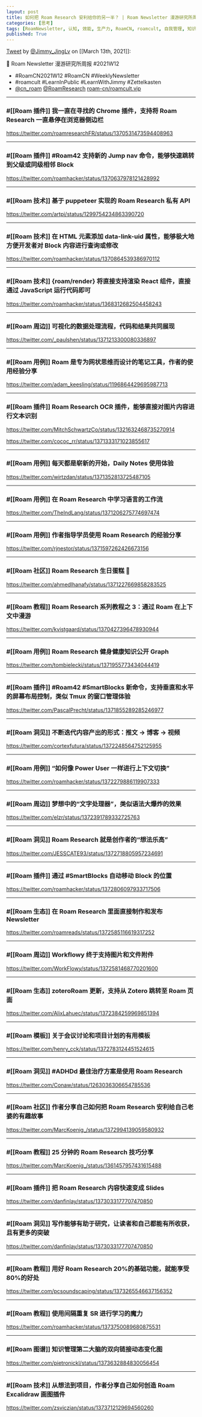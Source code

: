 ```yaml
---
layout: post
title: 如何把 Roam Research 安利给你的另一半？ | Roam Newsletter 漫游研究所周报 2021W12
categories: [思考]
tags: [RoamNewsletter, 认知, 效能, 生产力, RoamCN, roamcult, 自我管理, 知识创造, RoamResearch]
published: True
---
```


[Tweet](https://twitter.com/i/status/1370639423658811392) by [@Jimmy_JingLv](https://twitter.com/Jimmy_JingLv) on [[March 13th, 2021]]:

📮 Roam Newsletter 漫游研究所周报 #2021W12

- #RoamCN2021W12 #RoamCN #WeeklyNewsletter
- #roamcult #LearnInPublic #LearnWithJimmy #Zettelkasten
- [@cn_roam](https://twitter.com/cn_roam) [@RoamResearch](https://twitter.com/RoamResearch) [roam-cn/roamcult.vip](http://roamcult.vip)

---

### #[[Roam 插件]] 我一直在寻找的 Chrome 插件，支持将 Roam Research 一直悬停在浏览器侧边栏

https://twitter.com/roamresearchFR/status/1370531473594408963

---

### #[[Roam 插件]] #Roam42 支持新的 Jump nav 命令，能够快速跳转到父级或同级相邻 Block

https://twitter.com/roamhacker/status/1370637978121428992

---

### #[[Roam 技术]] 基于 puppeteer 实现的 Roam Research 私有 API

https://twitter.com/artpi/status/1299754234863390720

---

### #[[Roam 技术]] 在 HTML 元素添加 data-link-uid 属性，能够极大地方便开发者对 Block 内容进行查询或修改

https://twitter.com/roamhacker/status/1370864539386970112

---

### #[[Roam 技术]] {roam/render} 将直接支持渲染 React 组件，直接通过 JavaScript 运行代码即可

https://twitter.com/roamhacker/status/1368312682504458243

---

### #[[Roam 周边]] 可视化的数据处理流程，代码和结果共同展现

https://twitter.com/_paulshen/status/1371213300080336897

---

### #[[Roam 用例]] Roam 是专为网状思维而设计的笔记工具，作者的使用经验分享

https://twitter.com/adam_keesling/status/1196864429695987713

---

### #[[Roam 插件]] Roam Research OCR 插件，能够直接对图片内容进行文本识别

https://twitter.com/MitchSchwartzCo/status/1321632468735270914

https://twitter.com/cococ_rr/status/1371333171023855617

---

### #[[Roam 用例]] 每天都是崭新的开始，Daily Notes 使用体验

https://twitter.com/wirtzdan/status/1371352813725487105

---

### #[[Roam 用例]] 在 Roam Research 中学习语言的工作流

https://twitter.com/TheIndLang/status/1371206275774697474

---

### #[[Roam 用例]] 作者指导学员使用 Roam Research 的经验分享

https://twitter.com/rjnestor/status/1371597262426673156

---

### #[[Roam 社区]] Roam Research 生日蛋糕 🎂

https://twitter.com/ahmedlhanafy/status/1371227669858283525

---

### #[[Roam 教程]] Roam Research 系列教程之 3：通过 Roam 在上下文中漫游

https://twitter.com/kvistgaard/status/1370427396478930944

---

### #[[Roam 用例]] Roam Research 健身健康知识公开 Graph

https://twitter.com/tombielecki/status/1371955773434044419

---

### #[[Roam 插件]] #Roam42 #SmartBlocks 新命令，支持垂直和水平的屏幕布局控制，类似 Tmux 的窗口管理体验

https://twitter.com/PascalPrecht/status/1371855289285246977

---

### #[[Roam 洞见]] 不断迭代内容产出的形式：推文 -&gt; 博客 -&gt; 视频

https://twitter.com/cortexfutura/status/1372248564752125955

---

### #[[Roam 用例]] “如何像 Power User 一样进行上下文切换”

https://twitter.com/roamhacker/status/1372279886119907333

---

### #[[Roam 周边]] 梦想中的“文字处理器”，类似语法大爆炸的效果

https://twitter.com/elzr/status/1372391789332725763

---

### #[[Roam 洞见]] Roam Research 就是创作者的“想法乐高”

https://twitter.com/JESSCATE93/status/1372718805957234691

---

### #[[Roam 插件]] 通过 #SmartBlocks 自动移动 Block 的位置

https://twitter.com/roamhacker/status/1372806097933717506

---

### #[[Roam 生态]] 在 Roam Research 里面直接制作和发布 Newsletter

https://twitter.com/roamreads/status/1372585116619317252

---

### #[[Roam 周边]] Workflowy 终于支持图片和文件附件

https://twitter.com/WorkFlowy/status/1372581468770201600

---

### #[[Roam 生态]] zoteroRoam 更新，支持从 Zotero 跳转至 Roam 页面

https://twitter.com/AlixLahuec/status/1372384259969851394

---

### #[[Roam 模板]] 关于会议讨论和项目计划的有用模板

https://twitter.com/henry_cck/status/1372783124451524615

---

### #[[Roam 洞见]] #ADHDd 最佳治疗方案是使用 Roam Research

https://twitter.com/Conaw/status/1263036306654785536

---

### #[[Roam 社区]] 作者分享自己如何把 Roam Research 安利给自己老婆的有趣故事

https://twitter.com/MarcKoenig_/status/1372994139059580932

---

### #[[Roam 教程]] 25 分钟的 Roam Research 技巧分享

https://twitter.com/MarcKoenig_/status/1361457957431615488

---

### #[[Roam 插件]] 把 Roam Research 内容快速变成 Slides

https://twitter.com/danfinlay/status/1373033177707470850

---

### #[[Roam 洞见]] 写作能够有助于研究，让读者和自己都能有所收获，且有更多的突破

https://twitter.com/danfinlay/status/1373033177707470850

---

### #[[Roam 教程]] 用好 Roam Research 20%的基础功能，就能享受 80%的好处

https://twitter.com/pcsoundscaping/status/1373265546637156352

---

### #[[Roam 教程]] 使用间隔重复 SR 进行学习的魔力

https://twitter.com/roamhacker/status/1373750089680875531

---

### #[[Roam 图谱]] 知识管理第二大脑的双向链接动态变化图

https://twitter.com/pietronickl/status/1373632884830056454

---

### #[[Roam 技术]] 从想法到项目，作者分享自己如何创造 Roam Excalidraw 画图插件

https://twitter.com/zsviczian/status/1373712129694560260

